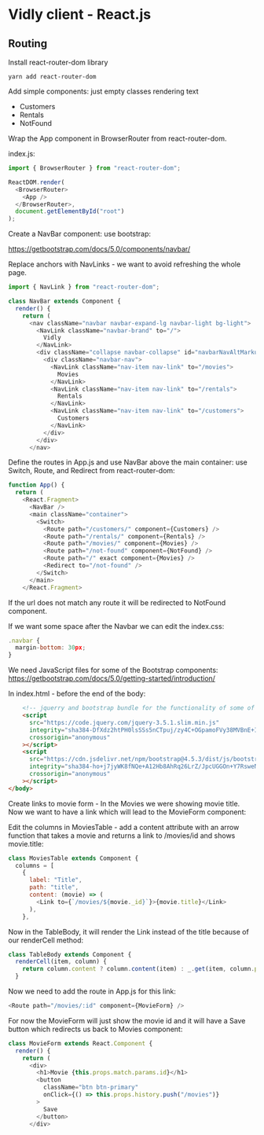 # Vidly client - React.js

## Routing

Install react-router-dom library
```
yarn add react-router-dom
```

Add simple components: just empty classes rendering text
- Customers
- Rentals
- NotFound

Wrap the App component in BrowserRouter from react-router-dom.

index.js:
```javascript
import { BrowserRouter } from "react-router-dom";

ReactDOM.render(
  <BrowserRouter>
    <App />
  </BrowserRouter>,
  document.getElementById("root")
);
```

Create a NavBar component: use bootstrap: 

https://getbootstrap.com/docs/5.0/components/navbar/

Replace anchors with NavLinks - we want to avoid refreshing the whole page.

```javascript
import { NavLink } from "react-router-dom";

class NavBar extends Component {
  render() {
    return (
      <nav className="navbar navbar-expand-lg navbar-light bg-light">
        <NavLink className="navbar-brand" to="/">
          Vidly
        </NavLink>
        <div className="collapse navbar-collapse" id="navbarNavAltMarkup">
          <div className="navbar-nav">
            <NavLink className="nav-item nav-link" to="/movies">
              Movies
            </NavLink>
            <NavLink className="nav-item nav-link" to="/rentals">
              Rentals
            </NavLink>
            <NavLink className="nav-item nav-link" to="/customers">
              Customers
            </NavLink>
          </div>
        </div>
      </nav>
```

Define the routes in App.js and use NavBar above the main container: use Switch, Route, and Redirect from react-router-dom:

```javascript
function App() {
  return (
    <React.Fragment>
      <NavBar />
      <main className="container">
        <Switch>
          <Route path="/customers/" component={Customers} />
          <Route path="/rentals/" component={Rentals} />
          <Route path="/movies/" component={Movies} />
          <Route path="/not-found" component={NotFound} />
          <Route path="/" exact component={Movies} />
          <Redirect to="/not-found" />
        </Switch>
      </main>
    </React.Fragment>
```

If the url does not match any route it will be redirected to NotFound component.

If we want some space after the Navbar we can edit the index.css:
```javascript
.navbar {
  margin-bottom: 30px;
}
```

We need JavaScript files for some of the Bootstrap components: https://getbootstrap.com/docs/5.0/getting-started/introduction/

In index.html - before the end of the body:
```html
    <!-- jquerry and bootstrap bundle for the functionality of some of the bootstrap components -->
    <script
      src="https://code.jquery.com/jquery-3.5.1.slim.min.js"
      integrity="sha384-DfXdz2htPH0lsSSs5nCTpuj/zy4C+OGpamoFVy38MVBnE+IbbVYUew+OrCXaRkfj"
      crossorigin="anonymous"
    ></script>
    <script
      src="https://cdn.jsdelivr.net/npm/bootstrap@4.5.3/dist/js/bootstrap.bundle.min.js"
      integrity="sha384-ho+j7jyWK8fNQe+A12Hb8AhRq26LrZ/JpcUGGOn+Y7RsweNrtN/tE3MoK7ZeZDyx"
      crossorigin="anonymous"
    ></script>
</body>
```

Create links to movie form - In the Movies we were showing movie title. Now we want to have a link which will lead to the MovieForm component:

Edit the columns in MoviesTable - add a content attribute with an arrow function that takes a movie and returns a link to /movies/id and shows movie.title:
```javascript
class MoviesTable extends Component {
  columns = [
    {
      label: "Title",
      path: "title",
      content: (movie) => (
        <Link to={`/movies/${movie._id}`}>{movie.title}</Link>
      ),
    },
```
Now in the TableBody, it will render the Link instead of the title because of our renderCell method:

```javascript
class TableBody extends Component {
  renderCell(item, column) {
    return column.content ? column.content(item) : _.get(item, column.path);
  }
```

Now we need to add the route in App.js for this link:

```javascript
<Route path="/movies/:id" component={MovieForm} />
```

For now the MovieForm will just show the movie id and it will have a Save button which redirects us back to Movies component:

```javascript
class MovieForm extends React.Component {
  render() {
    return (
      <div>
        <h1>Movie {this.props.match.params.id}</h1>
        <button
          className="btn btn-primary"
          onClick={() => this.props.history.push("/movies")}
        >
          Save
        </button>
      </div>
```